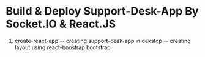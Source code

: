 # Build & Deploy Support-Desk-App By Socket.IO & React.JS


1. create-react-app
     -- creating support-desk-app in dekstop
     -- creating layout using react-boostrap bootstrap